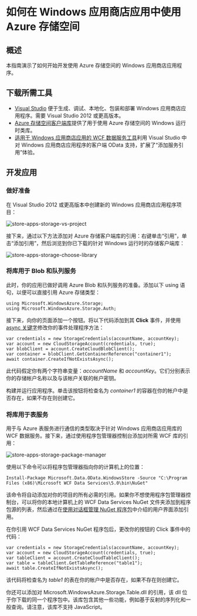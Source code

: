 <properties 
	pageTitle="在 Windows 应用商店应用中使用 Azure 存储 | Azure" 
	description="了解如何创建使用 Azure Blob、队列、表或文件存储的 Windows 应用商店应用。"
	services="storage"
	documentationCenter=""
	authors="tamram"
	manager="carmonm" />
<tags
	ms.service="storage"
	ms.workload="storage"
	ms.tgt_pltfrm="mobile-windows-store"
	ms.devlang="dotnet"
	ms.topic="article"
	ms.date="09/07/2016"
	wacn.date="10/10/2016"
	ms.author="tamram"/>
	
# 如何在 Windows 应用商店应用中使用 Azure 存储空间

## 概述

本指南演示了如何开始开发使用 Azure 存储空间的 Windows 应用商店应用程序。

## 下载所需工具

- [Visual Studio](https://www.visualstudio.com/zh-cn/visual-studio-homepage-vs.aspx) 便于生成、调试、本地化、包装和部署 Windows 应用商店应用程序。需要 Visual Studio 2012 或更高版本。
- [Azure 存储空间客户端库](https://www.nuget.org/packages/WindowsAzure.Storage)提供了用于使用 Azure 存储空间的 Windows 运行时类库。
- [适用于 Windows 应用商店应用的 WCF 数据服务工具](http://www.microsoft.com/download/details.aspx?id=30714)利用 Visual Studio 中对 Windows 应用商店应用程序的客户端 OData 支持，扩展了“添加服务引用”体验。

## 开发应用

### 做好准备

在 Visual Studio 2012 或更高版本中创建新的 Windows 应用商店应用程序项目：

![store-apps-storage-vs-project][store-apps-storage-vs-project]

接下来，通过以下方法添加对 Azure 存储客户端库的引用：右键单击“引用”，单击“添加引用”，然后浏览到你已下载的针对 Windows 运行时的存储客户端库：

![store-apps-storage-choose-library][store-apps-storage-choose-library]

### 将库用于 Blob 和队列服务

此时，你的应用已做好调用 Azure Blob 和队列服务的准备。添加以下 using 语句，以便可以直接引用 Azure 存储类型：

    using Microsoft.WindowsAzure.Storage;
    using Microsoft.WindowsAzure.Storage.Auth;

接下来，向你的页面添加一个按钮。将以下代码添加到其 **Click** 事件，并使用 [async 关键字](http://msdn.microsoft.com/zh-cn/library/vstudio/hh156513.aspx)修改你的事件处理程序方法：

    var credentials = new StorageCredentials(accountName, accountKey);
    var account = new CloudStorageAccount(credentials, true);
    var blobClient = account.CreateCloudBlobClient();
    var container = blobClient.GetContainerReference("container1");
    await container.CreateIfNotExistsAsync();

此代码假定你有两个字符串变量：*accountName* 和 *accountKey*。它们分别表示你的存储帐户名称以及与该帐户关联的帐户密钥。

构建并运行应用程序。单击该按钮将检查名为 *container1* 的容器在你的帐户中是否存在，如果不存在则创建它。

### 将库用于表服务

用于与 Azure 表服务进行通信的类型取决于针对 Windows 应用商店应用库的 WCF 数据服务。接下来，通过使用程序包管理器控制台添加对所需 WCF 库的引用：

![store-apps-storage-package-manager][store-apps-storage-package-manager]

使用以下命令可以将程序包管理器指向你的计算机上的位置：

    Install-Package Microsoft.Data.OData.WindowsStore -Source "C:\Program Files (x86)\Microsoft WCF Data Services\5.0\bin\NuGet"

该命令将自动添加对你的项目的所有必需的引用。如果你不想使用程序包管理器控制台，可以将你的本地计算机上的 WCF Data Services NuGet 文件夹添加到程序包源的列表，然后通过在[使用对话框管理 NuGet 程序包](http://docs.nuget.org/docs/start-here/Managing-NuGet-Packages-Using-The-Dialog)中介绍的用户界面添加引用。

在你引用 WCF Data Services NuGet 程序包后，更改你的按钮的 Click 事件中的代码：

    var credentials = new StorageCredentials(accountName, accountKey);
    var account = new CloudStorageAccount(credentials, true);
    var tableClient = account.CreateCloudTableClient();
    var table = tableClient.GetTableReference("table1");
    await table.CreateIfNotExistsAsync();

该代码将检查名为 *table1* 的表在你的帐户中是否存在，如果不存在则创建它。

你还可以添加对 Microsoft.WindowsAzure.Storage.Table.dll 的引用，该 dll 位于你下载的同一个程序包中。该库包含其他一些功能，例如基于反射的序列化和一般查询。请注意，该库不支持 JavaScript。



[store-apps-storage-vs-project]: ./media/storage-use-store-apps/store-apps-storage-vs-project.png
[store-apps-storage-choose-library]: ./media/storage-use-store-apps/store-apps-storage-choose-library.png
[store-apps-storage-package-manager]: ./media/storage-use-store-apps/store-apps-storage-package-manager.png
 

<!---HONumber=Mooncake_0926_2016-->